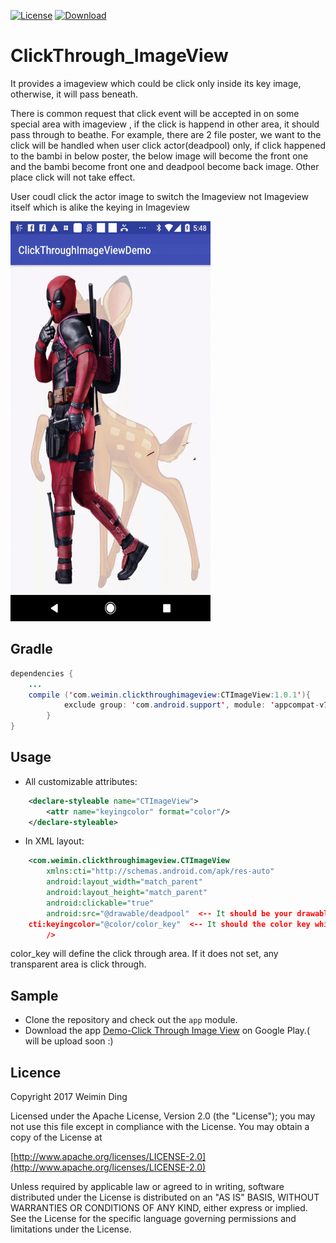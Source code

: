 [![License](https://img.shields.io/badge/license-Apache%202-green.svg)](https://www.apache.org/licenses/LICENSE-2.0)
[ ![Download](https://api.bintray.com/packages/alading/Android/ClickThroughImageView/images/download.svg?version=1.0.1) ](https://bintray.com/alading/Android/ClickThroughImageView/1.0.1/link)

# ClickThrough_ImageView
It provides a imageview which could be click only inside its key image, otherwise, it will pass beneath.

There is common request that click event will be accepted in on some special area with imageview , if the click is happend in other area, it should pass through to beathe. For example, there are 2 file poster, we want to the click will be handled when user click actor(deadpool) only, if click happened to the bambi in below poster, the below image will become the front one and the bambi become front one and deadpool become back image. Other place click will not take effect.

User coudl click the actor image to switch the Imageview not Imageview itself which is alike the keying in Imageview


<img src="https://raw.githubusercontent.com/alading/ClickThroughImageView/master/ClickThroughImageViewDemo/screenshot/CTImage.gif" width="320" height="640" />




## Gradle

```java
dependencies {
	...
	compile ('com.weimin.clickthroughimageview:CTImageView:1.0.1'){
        	exclude group: 'com.android.support', module: 'appcompat-v7'
    	}
}
```

## Usage


* All customizable attributes:

```xml
	<declare-styleable name="CTImageView">
	    <attr name="keyingcolor" format="color"/>
	</declare-styleable>
```

* In XML layout: 

```xml
    <com.weimin.clickthroughimageview.CTImageView
    	xmlns:cti="http://schemas.android.com/apk/res-auto"
        android:layout_width="match_parent"
        android:layout_height="match_parent"
        android:clickable="true"
        android:src="@drawable/deadpool"  <-- It should be your drawable resource
	cti:keyingcolor="@color/color_key"  <-- It should the color key which will not reponse click 
        />
```

color_key will define the click through area. If it does not set, any transparent area is click through.


## Sample
* Clone the repository and check out the `app` module.
* Download the app [Demo-Click Through Image View](https://play.google.com/store/apps/details?id=com.applandus.ringmyphone.android) on Google Play.( will be upload soon :)

## Licence
Copyright 2017 Weimin Ding

Licensed under the Apache License, Version 2.0 (the "License");
you may not use this file except in compliance with the License.
You may obtain a copy of the License at

[http://www.apache.org/licenses/LICENSE-2.0](http://www.apache.org/licenses/LICENSE-2.0)

Unless required by applicable law or agreed to in writing, software
distributed under the License is distributed on an "AS IS" BASIS,
WITHOUT WARRANTIES OR CONDITIONS OF ANY KIND, either express or implied.
See the License for the specific language governing permissions and
limitations under the License.
